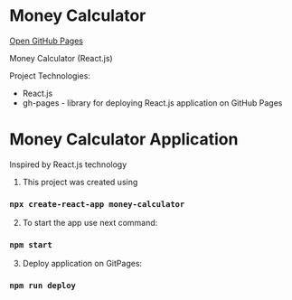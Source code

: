 # Money Calculator
[Open GitHub Pages](http://smeshchankin.github.io/money-calculator)

Money Calculator (React.js)

Project Technologies:
* React.js
* gh-pages - library for deploying React.js application on GitHub Pages

# Money Calculator Application
Inspired by React.js technology

1. This project was created using
### `npx create-react-app money-calculator`

2. To start the app use next command:
### `npm start`

3. Deploy application on GitPages:
### `npm run deploy`